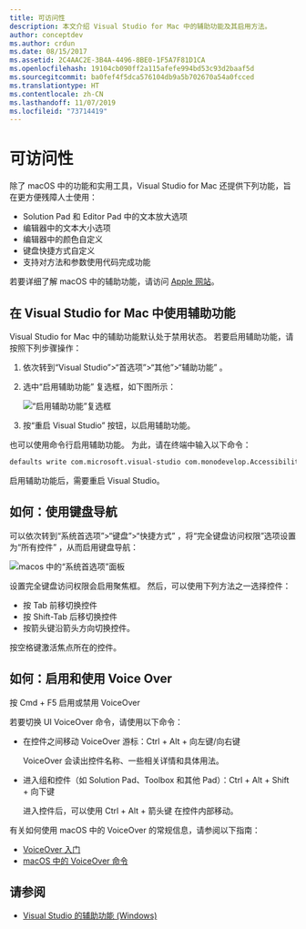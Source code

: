 ```yaml
---
title: 可访问性
description: 本文介绍 Visual Studio for Mac 中的辅助功能及其启用方法。
author: conceptdev
ms.author: crdun
ms.date: 08/15/2017
ms.assetid: 2C4AAC2E-3B4A-4496-8BE0-1F5A7F81D1CA
ms.openlocfilehash: 19104cb090ff2a115afefe994bd53c93d2baaf5d
ms.sourcegitcommit: ba0fef4f5dca576104db9a5b702670a54a0fcced
ms.translationtype: HT
ms.contentlocale: zh-CN
ms.lasthandoff: 11/07/2019
ms.locfileid: "73714419"
---
```

# <a name="accessibility"></a>可访问性

除了 macOS 中的功能和实用工具，Visual Studio for Mac 还提供下列功能，旨在更方便残障人士使用：

- Solution Pad 和 Editor Pad 中的文本放大选项
- 编辑器中的文本大小选项
- 编辑器中的颜色自定义
- 键盘快捷方式自定义
- 支持对方法和参数使用代码完成功能

若要详细了解 macOS 中的辅助功能，请访问 [Apple 网站](https://www.apple.com/accessibility/mac/)。

## <a name="using-accessibility-features-in-visual-studio-for-mac"></a>在 Visual Studio for Mac 中使用辅助功能

Visual Studio for Mac 中的辅助功能默认处于禁用状态。 若要启用辅助功能，请按照下列步骤操作：

1. 依次转到“Visual Studio”>“首选项”>“其他”>“辅助功能”  。

2. 选中“启用辅助功能”  复选框，如下图所示：

    ![“启用辅助功能”复选框](media/accessibility-image1.png)

3. 按“重启 Visual Studio”  按钮，以启用辅助功能。

也可以使用命令行启用辅助功能。 为此，请在终端中输入以下命令：

```bash
defaults write com.microsoft.visual-studio com.monodevelop.AccessibilityEnabled 1
```

启用辅助功能后，需要重启 Visual Studio。

## <a name="how-to-use-keyboard-navigation"></a>如何：使用键盘导航

可以依次转到“系统首选项”>“键盘”>“快捷方式”  ，将“完全键盘访问权限”选项设置为“所有控件”  ，从而启用键盘导航：

![macos 中的“系统首选项”面板](media/accessibility-image2.png)

设置完全键盘访问权限会启用聚焦框。 然后，可以使用下列方法之一选择控件：

- 按 Tab 前移切换控件
- 按 Shift-Tab 后移切换控件
- 按箭头键沿箭头方向切换控件。

按空格键激活焦点所在的控件。

## <a name="how-to-enable-and-use-voice-over"></a>如何：启用和使用 Voice Over

按 Cmd + F5  启用或禁用 VoiceOver

若要切换 UI VoiceOver 命令，请使用以下命令：

- 在控件之间移动 VoiceOver 游标：Ctrl + Alt + 向左键/向右键 

   VoiceOver 会读出控件名称、一些相关详情和具体用法。

- 进入组和控件（如 Solution Pad、Toolbox 和其他 Pad）：Ctrl + Alt + Shift + 向下键 

   进入控件后，可以使用 Ctrl + Alt + 箭头键  在控件内部移动。

有关如何使用 macOS 中的 VoiceOver 的常规信息，请参阅以下指南：

- [VoiceOver 入门](https://help.apple.com/voiceover/info/guide/10.12/)
- [macOS 中的 VoiceOver 命令](https://lab.dotjay.com/notes/voiceover-commands/)

## <a name="see-also"></a>请参阅

- [Visual Studio 的辅助功能 (Windows)](/visualstudio/ide/reference/accessibility-features-of-visual-studio)